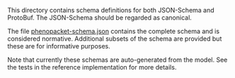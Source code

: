 This directory contains schema definitions for both JSON-Schema and
ProtoBuf. The JSON-Schema should be regarded as canonical.

The file [phenopacket-schema.json](phenopacket-schema.json) contains
the complete schema and is considered normative. Additional subsets of
the schema are provided but these are for informative purposes.

Note that currently these schemas are auto-generated from the model. See the tests in the reference implementation for more details.
